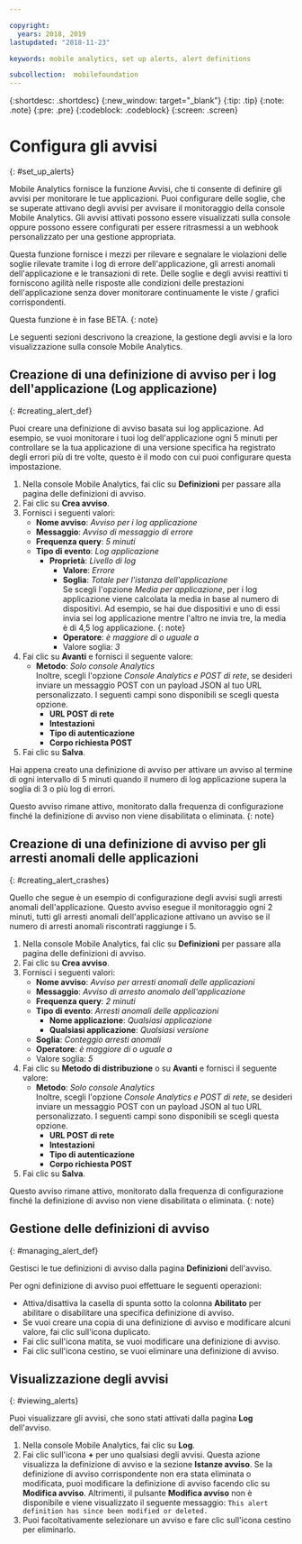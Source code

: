 ```yaml
---

copyright:
  years: 2018, 2019
lastupdated: "2018-11-23"

keywords: mobile analytics, set up alerts, alert definitions

subcollection:  mobilefoundation
---
```


{:shortdesc: .shortdesc}
{:new_window: target="_blank"}
{:tip: .tip}
{:note: .note}
{:pre: .pre}
{:codeblock: .codeblock}
{:screen: .screen}

# Configura gli avvisi
{: #set_up_alerts}

Mobile Analytics fornisce la funzione Avvisi, che ti consente di definire gli avvisi per monitorare le tue applicazioni. Puoi configurare delle soglie, che se superate attivano degli avvisi per avvisare il monitoraggio della console Mobile Analytics. Gli avvisi attivati possono essere visualizzati sulla console oppure possono essere configurati per essere ritrasmessi a un webhook personalizzato per una gestione appropriata.

Questa funzione fornisce i mezzi per rilevare e segnalare le violazioni delle soglie rilevate tramite i log di errore dell'applicazione, gli arresti anomali dell'applicazione e le transazioni di rete. Delle soglie e degli avvisi reattivi ti forniscono agilità nelle risposte alle condizioni delle prestazioni dell'applicazione senza dover monitorare continuamente le viste / grafici corrispondenti.

Questa funzione è in fase BETA.
{: note}

Le seguenti sezioni descrivono la creazione, la gestione degli avvisi e la loro visualizzazione sulla console Mobile Analytics.

## Creazione di una definizione di avviso per i log dell'applicazione (Log applicazione)
{: #creating_alert_def}

Puoi creare una definizione di avviso basata sui log applicazione.  Ad esempio, se vuoi monitorare i tuoi log dell'applicazione ogni 5 minuti per controllare se la tua applicazione di una versione specifica ha registrato degli errori più di tre volte, questo è il modo con cui puoi configurare questa impostazione. 

1.  Nella console Mobile Analytics, fai clic su **Definizioni** per passare alla pagina delle definizioni di avviso.
2.  Fai clic su **Crea avviso**.
3.  Fornisci i seguenti valori:
    * **Nome avviso**: *Avviso per i log applicazione*
    * **Messaggio**: *Avviso di messaggio di errore*
    * **Frequenza query**: *5 minuti*
    * **Tipo di evento**: *Log applicazione*
        * **Proprietà**: *Livello di log*
            * **Valore**: *Errore*
            * **Soglia**: *Totale per l'istanza dell'applicazione*<br/>
              Se scegli l'opzione *Media per applicazione*, per i log applicazione viene calcolata la media in base al numero di dispositivi. Ad esempio, se hai due dispositivi e uno di essi invia sei log applicazione mentre l'altro ne invia tre, la media è di 4,5 log applicazione.
              {: note}
            * **Operatore**: *è maggiore di o uguale a*
            * Valore soglia: *3*
4.  Fai clic su **Avanti** e fornisci il seguente valore:
    * **Metodo**: *Solo console Analytics*<br/>
      Inoltre, scegli l'opzione *Console Analytics e POST di rete*, se desideri inviare un messaggio POST con un payload JSON al tuo URL personalizzato. I seguenti campi sono disponibili se scegli questa opzione.
      * **URL POST di rete**
      * **Intestazioni**
      * **Tipo di autenticazione**
      * **Corpo richiesta POST**
5. Fai clic su **Salva**.  

Hai appena creato una definizione di avviso per attivare un avviso al termine di ogni intervallo di 5 minuti quando il numero di log applicazione supera la soglia di 3 o più log di errori. 

Questo avviso rimane attivo, monitorato dalla frequenza di configurazione finché la definizione di avviso non viene disabilitata o eliminata.
{: note}

## Creazione di una definizione di avviso per gli arresti anomali delle applicazioni
{: #creating_alert_crashes}

Quello che segue è un esempio di configurazione degli avvisi sugli arresti anomali dell'applicazione. Questo avviso esegue il monitoraggio ogni 2 minuti, tutti gli arresti anomali dell'applicazione attivano un avviso se il numero di arresti anomali riscontrati raggiunge i 5. 

1.  Nella console Mobile Analytics, fai clic su **Definizioni** per passare alla pagina delle definizioni di avviso.
2.  Fai clic su **Crea avviso**.
3.  Fornisci i seguenti valori:
    * **Nome avviso**: *Avviso per arresti anomali delle applicazioni*
    * **Messaggio**: *Avviso di arresto anomalo dell'applicazione*
    * **Frequenza query**: *2 minuti*
    * **Tipo di evento**: *Arresti anomali delle applicazioni*
        * **Nome applicazione**: *Qualsiasi applicazione*
        * **Qualsiasi applicazione**: *Qualsiasi versione*
    * **Soglia**: *Conteggio arresti anomali*
    * **Operatore**: *è maggiore di o uguale a*
    * Valore soglia: *5*
4.  Fai clic su **Metodo di distribuzione** o su **Avanti** e fornisci il seguente valore:
    * **Metodo**: *Solo console Analytics*<br/>
      Inoltre, scegli l'opzione *Console Analytics e POST di rete*, se desideri inviare un messaggio POST con un payload JSON al tuo URL personalizzato. I seguenti campi sono disponibili se scegli questa opzione.
      * **URL POST di rete**
      * **Intestazioni**
      * **Tipo di autenticazione**
      * **Corpo richiesta POST**
5. Fai clic su **Salva**.  

Questo avviso rimane attivo, monitorato dalla frequenza di configurazione finché la definizione di avviso non viene disabilitata o eliminata.
{: note}

## Gestione delle definizioni di avviso
{: #managing_alert_def}

Gestisci le tue definizioni di avviso dalla pagina **Definizioni** dell'avviso.

Per ogni definizione di avviso puoi effettuare le seguenti operazioni: 
* Attiva/disattiva la casella di spunta sotto la colonna **Abilitato** per abilitare o disabilitare una specifica definizione di avviso.
* Se vuoi creare una copia di una definizione di avviso e modificare alcuni valore, fai clic sull'icona duplicato.
* Fai clic sull'icona matita, se vuoi modificare una definizione di avviso.
* Fai clic sull'icona cestino, se vuoi eliminare una definizione di avviso.

## Visualizzazione degli avvisi
{: #viewing_alerts}

Puoi visualizzare gli avvisi, che sono stati attivati dalla pagina **Log** dell'avviso.

1.  Nella console Mobile Analytics, fai clic su **Log**.
2.  Fai clic sull'icona **+** per uno qualsiasi degli avvisi. Questa azione visualizza la definizione di avviso e la sezione **Istanze avviso**.
    Se la definizione di avviso corrispondente non era stata eliminata o modificata, puoi modificare la definizione di avviso facendo clic su **Modifica avviso**. Altrimenti, il pulsante **Modifica avviso** non è disponibile e viene visualizzato il seguente messaggio:
    `This alert definition has since been modified or deleted.`
3.  Puoi facoltativamente selezionare un avviso e fare clic sull'icona cestino per eliminarlo.
